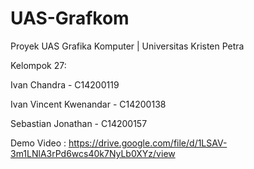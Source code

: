 # UAS-Grafkom
Proyek UAS Grafika Komputer | Universitas Kristen Petra 

Kelompok 27:

Ivan Chandra - C14200119

Ivan Vincent Kwenandar - C14200138

Sebastian Jonathan - C14200157

Demo Video :
https://drive.google.com/file/d/1LSAV-3m1LNlA3rPd6wcs40k7NyLb0XYz/view
